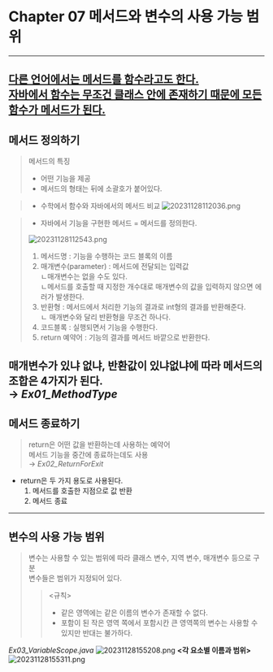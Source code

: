 # Chapter 07 메서드와 변수의 사용 가능 범위
---
<u>다른 언어에서는 메서드를 함수라고도 한다.  
자바에서 함수는 무조건 클래스 안에 존재하기 때문에 모든 함수가 메서드가 된다.</u>
---
## 메서드 정의하기
>메서드의 특징  
> + 어떤 기능을 제공
> + 메서드의 형태는 뒤에 소괄호가 붙어있다.

> + 수학에서 함수와 자바에서의 메서드 비교
![20231128112036.png](..%2F..%2F..%2F..%2FDesktop%2F20231128112036.png)
>

>+ 자바에서 기능을 구현한 메서드 = 메서드를 정의한다.  
>
>![20231128112543.png](..%2F..%2F..%2F..%2FDesktop%2F20231128112543.png)
> 1. 메서드명 : 기능을 수행하는 코드 블록의 이름
> 2. 매개변수(parameter) : 메서드에 전달되는 입력값  
>   ㄴ매개변수는 없을 수도 있다.  
>   ㄴ메서드를 호출할 때 지정한 개수대로 매개변수의 값을 입력하지 않으면 에러가 발생한다.
> 3. 반환형 : 메서드에서 처리한 기능의 결과로 int형의 결과를 반환해준다.  
> ㄴ 매개변수와 달리 반환형을 무조건 하나다.
> 4. 코드블록 : 실행되면서 기능을 수행한다.
> 5. return 예약어 : 기능의 결과를 메서드 바깥으로 반환한다.
>    
매개변수가 있냐 없냐, 반환값이 있냐없냐에 따라 메서드의 조합은 4가지가 된다.  
→ *Ex01_MethodType*
---
## 메서드 종료하기
> return은 어떤 값을 반환하는데 사용하는 예약어  
> 메서드 기능을 중간에 종료하는데도 사용  
>  → *Ex02_ReturnForExit*

+ return은 두 가지 용도로 사용된다.
    1. 메서드를 호출한 지점으로 값 반환
  2. 메서드 종료
---
## 변수의 사용 가능 범위
> 변수는 사용할 수 있는 범위에 따라 클래스 변수, 지역 변수, 매개변수 등으로 구분  
>변수들은 범위가 지정되어 있다.  
> > <규칙>
> >+ 같은 영역에는 같은 이름의 변수가 존재할 수 없다.
> >+ 포함이 된 작은 영역 쪽에서 포함시칸 큰 영역쪽의 변수는 사용할 수 있지만 반대는 불가하다.

*Ex03_VariableScope.java*
![20231128155208.png](..%2F..%2F..%2F..%2FDesktop%2F20231128155208.png)
**<각 요소별 이름과 범위>**
![20231128155311.png](..%2F..%2F..%2F..%2FDesktop%2F20231128155311.png)